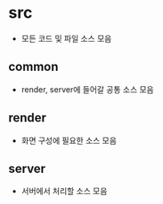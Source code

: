 # src

- 모든 코드 및 파일 소스 모음

## common

- render, server에 들어갈 공통 소스 모음

## render

- 화면 구성에 필요한 소스 모음

## server

- 서버에서 처리할 소스 모음